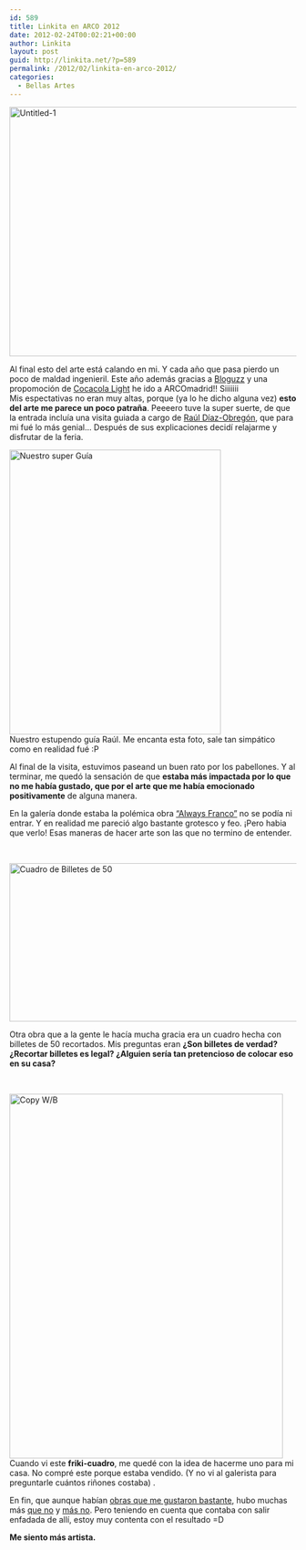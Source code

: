 ```yaml
---
id: 589
title: Linkita en ARCO 2012
date: 2012-02-24T00:02:21+00:00
author: Linkita
layout: post
guid: http://linkita.net/?p=589
permalink: /2012/02/linkita-en-arco-2012/
categories:
  - Bellas Artes
---
```

[<img src="http://farm8.staticflickr.com/7055/6778165482_b431580f1d_z.jpg" alt="Untitled-1" width="640" height="438" />](http://www.flickr.com/photos/linkita/6778165482/ "Untitled-1 by Linkita, on Flickr")

Al final esto del arte está calando en mi. Y cada año que pasa pierdo un poco de maldad ingenieril. Este año además gracias a [Bloguzz](http://www.bloguzz.com/) y una propomoción de [Cocacola Light](http://blog.cocacola.es/tag/coca-cola-light) he ido a ARCOmadrid!! Siiiiiii  
Mis espectativas no eran muy altas, porque (ya lo he dicho alguna vez) **esto del arte me parece un poco patraña**. Peeeero tuve la super suerte, de que la entrada incluía una visita guiada a cargo de [Raúl Díaz-Obregón](http://rauldiazobregoncruzado.blogspot.com/), que para mi fué lo más genial&#8230; Después de sus explicaciones decidí relajarme y disfrutar de la feria.

[<img src="http://farm8.staticflickr.com/7198/6778146390_7ba0b264a6.jpg" alt="Nuestro super Guía" width="371" height="500" />](http://www.flickr.com/photos/linkita/6778146390/ "Nuestro super Guía by Linkita, on Flickr")  
Nuestro estupendo guía Raúl. Me encanta esta foto, sale tan simpático como en realidad fué :P

Al final de la visita, estuvimos paseand un buen rato por los pabellones. Y al terminar, me quedó la sensación de que **estaba más impactada por lo que no me había gustado, que por el arte que me había emocionado positivamente** de alguna manera.

En la galería donde estaba la polémica obra [&#8220;Always Franco&#8221;](http://www.flickr.com/photos/linkita/6778145810/in/photostream) no se podía ni entrar. Y en realidad me pareció algo bastante grotesco y feo. ¡Pero habia que verlo! Esas maneras de hacer arte son las que no termino de entender.

&nbsp;

[<img src="http://farm8.staticflickr.com/7069/6778146868_1e297f7a56_z.jpg" alt="Cuadro de Billetes de 50" width="640" height="278" />](http://www.flickr.com/photos/linkita/6778146868/ "Cuadro de Billetes de 50 by Linkita, on Flickr")

Otra obra que a la gente le hacía mucha gracia era un cuadro hecha con billetes de 50 recortados. Mis preguntas eran **¿Son billetes de verdad? ¿Recortar billetes es legal? ¿Alguien sería tan pretencioso de colocar eso en su casa?**

&nbsp;

[<img src="http://farm8.staticflickr.com/7209/6778145920_c8357ed34c_z.jpg" alt="Copy W/B" width="480" height="640" />](http://www.flickr.com/photos/linkita/6778145920/ "Copy W/B by Linkita, on Flickr")  
Cuando vi este **friki-cuadro**, me quedé con la idea de hacerme uno para mi casa. No compré este porque estaba vendido. (Y no vi al galerista para preguntarle cuántos riñones costaba) .

En fin, que aunque habían [obras que me gustaron bastante](http://www.flickr.com/photos/linkita/6924261587/in/photostream), hubo muchas más [que no](http://www.flickr.com/photos/linkita/6778145694/in/photostream/) y [más no](http://www.flickr.com/photos/linkita/6778146484/in/photostream/). Pero teniendo en cuenta que contaba con salir enfadada de allí, estoy muy contenta con el resultado =D

**Me siento más artista.**